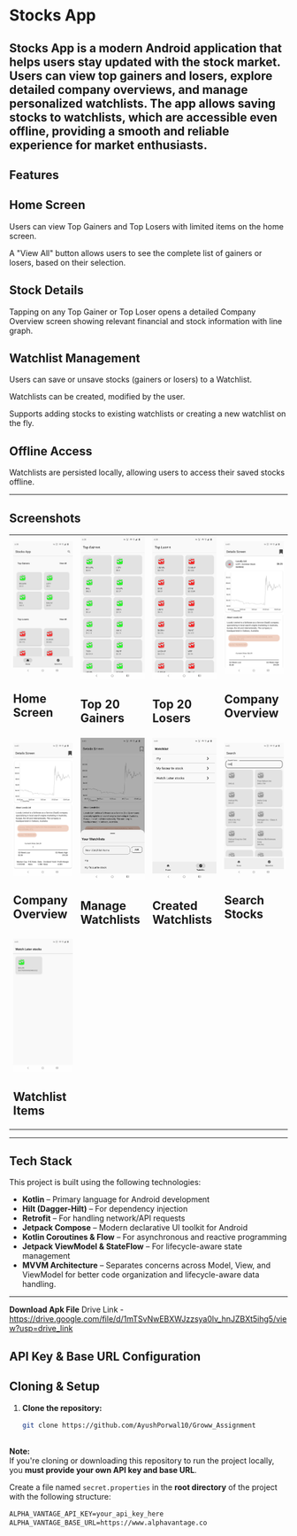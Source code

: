 # Stocks App

**Stocks App** is a modern Android application that helps users stay updated with the stock market. Users can view top gainers and losers, explore detailed company overviews, and manage personalized watchlists.
The app allows saving stocks to watchlists, which are accessible even offline, providing a smooth and reliable experience for market enthusiasts.
---

## Features

## Home Screen
Users can view Top Gainers and Top Losers with limited items on the home screen.

A "View All" button allows users to see the complete list of gainers or losers, based on their selection.

 ## Stock Details
Tapping on any Top Gainer or Top Loser opens a detailed Company Overview screen showing relevant financial and stock information with line graph.

 ## Watchlist Management
Users can save or unsave stocks (gainers or losers) to a Watchlist.

Watchlists can be created, modified by the user.

Supports adding stocks to existing watchlists or creating a new watchlist on the fly.

 ## Offline Access
Watchlists are persisted locally, allowing users to access their saved stocks offline.

---

##  Screenshots
<table>

   <tr>
    <td>
      <img src="https://github.com/AyushPorwal10/Stocks_App_Screenshot/blob/main/home_screen.png" alt="Home Screen" width="200"/>
      <h2>Home Screen</h2>
    </td>
    <td>
      <img src="https://github.com/AyushPorwal10/Stocks_App_Screenshot/blob/main/top_20_gainers.png" alt="Top 20 Gainers" width="200"/>
      <h2>Top 20 Gainers</h2>
    </td>
    <td>
      <img src="https://github.com/AyushPorwal10/Stocks_App_Screenshot/blob/main/top_20_losers.png" alt="Top 20 Losers" width="200"/>
      <h2>Top 20 Losers</h2>
    </td>
    <td>
      <img src="https://github.com/AyushPorwal10/Stocks_App_Screenshot/blob/main/company_overview_.png" alt="Company Overview" width="200"/>
      <h2>Company Overview</h2>
    </td>
  </tr>
  
  <tr>
    <td>
      <img src="https://github.com/AyushPorwal10/Stocks_App_Screenshot/blob/main/company_overview.png" alt="Company Overview" width="200"/>
      <h2>Company Overview</h2>
    </td>
    <td>
      <img src="https://github.com/AyushPorwal10/Stocks_App_Screenshot/blob/main/add_item_to_new_or_existing_watchlist.png" alt="Manage Watchlists" width="200"/>
      <h2>Manage Watchlists</h2>
    </td>
    <td>
      <img src="https://github.com/AyushPorwal10/Stocks_App_Screenshot/blob/main/view_created_watchlist.png" alt="Created Watchlists" width="200"/>
      <h2>Created Watchlists</h2>
    </td>
    <td>
      <img src="https://github.com/AyushPorwal10/Stocks_App_Screenshot/blob/main/search.png" alt="Search Stocks" width="200"/>
      <h2>Search Stocks</h2>
    </td>
  </tr>

  <tr>
    <td>
      <img src="https://github.com/AyushPorwal10/Stocks_App_Screenshot/blob/main/watchlist_items.png" alt="Watchlist Items" width="200"/>
      <h2>Watchlist Items</h2>
    </td>
    
  </tr>
  
</table>

---

## Tech Stack

This project is built using the following technologies:

- **Kotlin** – Primary language for Android development  
- **Hilt (Dagger-Hilt)** – For dependency injection  
- **Retrofit** – For handling network/API requests  
- **Jetpack Compose** – Modern declarative UI toolkit for Android  
- **Kotlin Coroutines & Flow** – For asynchronous and reactive programming  
- **Jetpack ViewModel & StateFlow** – For lifecycle-aware state management   
- **MVVM Architecture** – Separates concerns across Model, View, and ViewModel for better code organization and lifecycle-aware data handling.

---

**Download Apk File**
Drive Link - https://drive.google.com/file/d/1mTSvNwEBXWJzzsya0lv_hnJZBXt5ihg5/view?usp=drive_link


  ## API Key & Base URL Configuration

##  Cloning & Setup

1. **Clone the repository:**
   ```bash
   git clone https://github.com/AyushPorwal10/Groww_Assignment
  

**Note:**  
If you're cloning or downloading this repository to run the project locally, you **must provide your own API key and base URL**.

Create a file named `secret.properties` in the **root directory** of the project with the following structure:

   
```properties
ALPHA_VANTAGE_API_KEY=your_api_key_here
ALPHA_VANTAGE_BASE_URL=https://www.alphavantage.co
